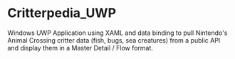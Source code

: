 # Critterpedia_UWP
Windows UWP Application using XAML and data binding to pull Nintendo's Animal Crossing critter data (fish, bugs, sea creatures) from a public API and display them in a Master Detail / Flow format.
